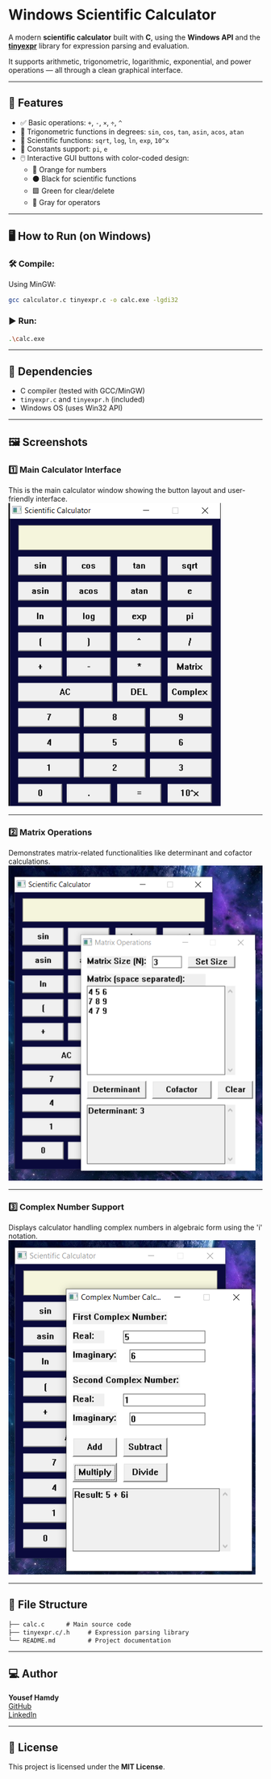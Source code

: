 # Windows Scientific Calculator

A modern **scientific calculator** built with **C**, using the **Windows API** and the **[tinyexpr](https://github.com/codeplea/tinyexpr)** library for expression parsing and evaluation.

It supports arithmetic, trigonometric, logarithmic, exponential, and power operations — all through a clean graphical interface.

---

## 📌 Features

- ✅ Basic operations: `+`, `-`, `×`, `÷`, `^`
- 🧮 Trigonometric functions in degrees: `sin`, `cos`, `tan`, `asin`, `acos`, `atan`
- 🧠 Scientific functions: `sqrt`, `log`, `ln`, `exp`, `10^x`
- 🎯 Constants support: `pi`, `e`
- 🖱️ Interactive GUI buttons with color-coded design:
  - 🔸 Orange for numbers
  - ⚫ Black for scientific functions
  - 🟩 Green for clear/delete
  - 🔘 Gray for operators

---

## 🖥️ How to Run (on Windows)

### 🛠️ Compile:
Using MinGW:
```bash
gcc calculator.c tinyexpr.c -o calc.exe -lgdi32
```

### ▶️ Run:
```bash
.\calc.exe
```

---

## 🧾 Dependencies

- C compiler (tested with GCC/MinGW)
- `tinyexpr.c` and `tinyexpr.h` (included)
- Windows OS (uses Win32 API)

---

## 🖼️ Screenshots

### 1️⃣ Main Calculator Interface
This is the main calculator window showing the button layout and user-friendly interface.
![Main Interface](https://github.com/yousef-788/Simple_Calculator/blob/master/assets/Screenshot%202025-07-26%20115135.png)

---

### 2️⃣ Matrix Operations
Demonstrates matrix-related functionalities like determinant and cofactor calculations.
![Matrix Operations](https://github.com/yousef-788/Simple_Calculator/blob/master/assets/Screenshot%202025-07-26%20115250.png)

---

### 3️⃣ Complex Number Support
Displays calculator handling complex numbers in algebraic form using the 'i' notation.
![Complex Number Support](https://github.com/yousef-788/Simple_Calculator/blob/master/assets/Screenshot%202025-07-26%20115322.png)

---

## 📁 File Structure

```
├── calc.c      # Main source code
├── tinyexpr.c/.h     # Expression parsing library
└── README.md         # Project documentation
```

---

## 💻 Author

**Yousef Hamdy**  
[GitHub](https://github.com/yousef-788)  
[LinkedIn](https://www.linkedin.com/in/yousef-hamdy-ee)

---

## 📄 License

This project is licensed under the **MIT License**.
